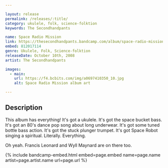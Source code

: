 ```yaml
---

layout: release
permalink: /releases/:title/
category: ukulele, folk, science-folktion
keywords: The Secondhandpants

name: Space Radio Mission
link: https://thesecondhandpants.bandcamp.com/album/space-radio-mission
embed: 812017114
genre: Ukulele, Folk, Science-folktion
releaseDate: October 10th, 2008
artist: The Secondhandpants

images:
  - main:
    url: https://f4.bcbits.com/img/a0697410350_10.jpg
    alt: Space Radio Mission album art

---
```


## Description

This album has everything! It's got a ukulele. It's got the space bucket bass. It's got an 80's dance pop song about long underwear. It's got some tuned bottle bass action. It's got the stuck plunger trumpet. It's got Space Robot singing a spiritual. Literally. Everything.

Oh yeah. Francis Leonard and Wyll Maynard are on there too.

{% include bandcamp-embed.html 
  embed=page.embed
  name=page.name
  artist=page.artist.name
  url=page.url
%}
